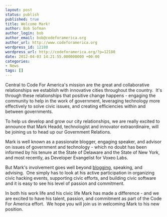 ```yaml
---
layout: post
status: publish
published: true
title: Welcome Mark!
author: Bob Sofman
author_login: bob
author_email: bob@codeforamerica.org
author_url: http://www.codeforamerica.org
wordpress_id: 12180
wordpress_url: http://codeforamerica.org/?p=12180
date: 2012-04-03 14:21:55.000000000 +00:00
categories:
- News
tags: []
---
```

Central to Code For America's mission are the great and collaborative relationships we establish with innovative cities throughout the country.  It's through these relationships that positive change happens - engaging the community to help in the work of government, leveraging technology more effectively to solve civic issues, and creating efficiencies within and between governments.

To help us develop and grow our city relationships, we are really excited to announce that Mark Headd, technologist and innovator extraordinaire, will be joining us to head up our Government Relations.

Mark is well known as a passionate blogger, engaging speaker, and advisor on issues of government and technology - which no doubt has been informed by his tenure at the State of Delaware and the State of New York, and most recently, as Developer Evangelist for Voxeo Labs.

But Mark's involvement goes well beyond <a href="http://civic.io/">blogging</a>, speaking, and advising.  One simply has to look at his active participation in organizing civic hacking events, supporting civic efforts, and building civic software and it is easy to see his level of passion and commitment.

In both his work life and his civic life Mark has made a difference - and we are excited to have his talent, passion, and commitment as part of the Code For America effort.  We hope you will join us in welcoming Mark to his new position.
